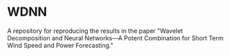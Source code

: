 # WDNN
A repository for reproducing the results in the paper "Wavelet Decomposition and Neural Networks—A Potent Combination for Short Term Wind Speed and Power Forecasting."
